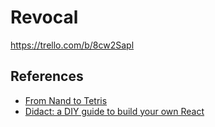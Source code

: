 # Revocal

https://trello.com/b/8cw2Sapl

## References

* [From Nand to Tetris](http://nand2tetris.org/)
* [Didact: a DIY guide to build your own React](https://bit.ly/2pX7HNn)
